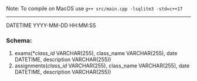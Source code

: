 Note: To compile on MacOS use `g++ src/main.cpp -lsqlite3 -std=c++17` 

---
DATETIME  YYYY-MM-DD HH:MM:SS

### Schema:
1. exams(**class_id* VARCHAR(255), class_name VARCHAR(255), date DATETIME, description VARCHAR(255))
2. assignments(*class_id* VARCHAR(255), class_name VARCHAR(255), date DATETIME, description VARCHAR(255))